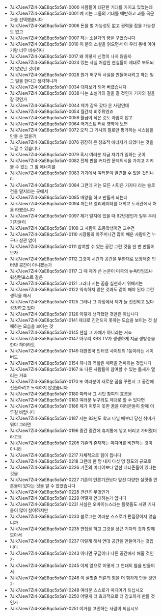 - 7Jik7Jew7Zi4-XaE8qc5x5aY-0000 사람들이   대단한 기대를 가지고 있었는데
- 7Jik7Jew7Zi4-XaE8qc5x5aY-0001 예 저는 그들의 기대를 배반하고 과를 국문과를 선택했습니다
- 7Jik7Jew7Zi4-XaE8qc5x5aY-0006 돈을 벌 가능성도 없고 권력을 잡을 가능성도 없고
- 7Jik7Jew7Zi4-XaE8qc5x5aY-0007 저는 소설가의 꿈을 꾸었습니다
- 7Jik7Jew7Zi4-XaE8qc5x5aY-0010 이 분의 소설을 읽으면서 아 우리 동네 이야기랑 너무 비슷하다
- 7Jik7Jew7Zi4-XaE8qc5x5aY-0017 왜 이렇게 신명이 나지 않을까
- 7Jik7Jew7Zi4-XaE8qc5x5aY-0024 있는 사실 처참한 현실들이 제대로 보도되지 않았던 것이죠
- 7Jik7Jew7Zi4-XaE8qc5x5aY-0028 뭔가 허구적 사실을 만들어내려고 하는 일 그 일을 한다고 생각하니까
- 7Jik7Jew7Zi4-XaE8qc5x5aY-0034 대자보가 되어 버렸습니다
- 7Jik7Jew7Zi4-XaE8qc5x5aY-0038 나는 소설가의 길을 갈 것인가 기자의 길을 갈 것인가
- 7Jik7Jew7Zi4-XaE8qc5x5aY-0044 제가 감옥 갔다 온 사람인데
- 7Jik7Jew7Zi4-XaE8qc5x5aY-0054 월간지 비주류였죠
- 7Jik7Jew7Zi4-XaE8qc5x5aY-0059 월급이 적은 것도 아쉽지 않고
- 7Jik7Jew7Zi4-XaE8qc5x5aY-0064 어거스트 러쉬 영화에 보면
- 7Jik7Jew7Zi4-XaE8qc5x5aY-0072 오직 그 기사의 질로만 평가하는 시스템을 만들 순 없을까
- 7Jik7Jew7Zi4-XaE8qc5x5aY-0076 굉장히 큰 창조적 에너지가 되었다는 것을 느낄 수 있습니다
- 7Jik7Jew7Zi4-XaE8qc5x5aY-0079 혹시 여러분 지금 자기가 일하는 곳이
- 7Jik7Jew7Zi4-XaE8qc5x5aY-0082 전체 판을 커다란 문제의식을 가지고 지켜볼 수 있는 그 힘 에너지를
- 7Jik7Jew7Zi4-XaE8qc5x5aY-0083 거기에서 여러분이 발견할 수 있을 것입니다
- 7Jik7Jew7Zi4-XaE8qc5x5aY-0084 그런데 저는 모든 시민은 기자다 라는 슬로건을 말지라는 곳에서
- 7Jik7Jew7Zi4-XaE8qc5x5aY-0085 배양을 하고 만들게 되는데
- 7Jik7Jew7Zi4-XaE8qc5x5aY-0094 저는요 엘리베이터를 대학교 도서관에서 처음 타봤습니다
- 7Jik7Jew7Zi4-XaE8qc5x5aY-0097 제가 말지에 있을 때 92년경인가 일부 우리 기자들이
- 7Jik7Jew7Zi4-XaE8qc5x5aY-0109 그 사람이 초등학생이건 교수건
- 7Jik7Jew7Zi4-XaE8qc5x5aY-0110 시장통의 아주머니건 많이 배운 사람이건 누구나 상관 없이
- 7Jik7Jew7Zi4-XaE8qc5x5aY-0111 참여할 수 있는 공간 그런 것을 한 번 만들어 보자
- 7Jik7Jew7Zi4-XaE8qc5x5aY-0112 그것이 시간과 공간을 무한대로 보장해준 인터넷 공간이 아니겠는가
- 7Jik7Jew7Zi4-XaE8qc5x5aY-0117 그 때 제가 쓴 논문이 미국의 뉴욕타임즈나 워싱턴포스트 같은
- 7Jik7Jew7Zi4-XaE8qc5x5aY-0121 그러나 저는 꿈을 실현하기 위해서는
- 7Jik7Jew7Zi4-XaE8qc5x5aY-0122 익숙하지 않은 것과도 같이 해야 된다 그런 생각을 해서
- 7Jik7Jew7Zi4-XaE8qc5x5aY-0125 그러나 그 과정에서 제가 늘 진전되고 있다 성장하고 있다
- 7Jik7Jew7Zi4-XaE8qc5x5aY-0126 이렇게 생각했던 것만은 아닙니다
- 7Jik7Jew7Zi4-XaE8qc5x5aY-0141 제대로 진전되지 못하는 모습을 보이는 것 실패하는 모습을 보이는 것
- 7Jik7Jew7Zi4-XaE8qc5x5aY-0145 현실 그 자체가 아니라는 거죠
- 7Jik7Jew7Zi4-XaE8qc5x5aY-0147 아무리 KBS TV가 생생하게 지금 생방송을 한다 하더라도
- 7Jik7Jew7Zi4-XaE8qc5x5aY-0149 대한민국 인터넷 사이트의 1등이라는 네이버도
- 7Jik7Jew7Zi4-XaE8qc5x5aY-0154 하나의 역할은 매력을 전파하는 것입니다
- 7Jik7Jew7Zi4-XaE8qc5x5aY-0167 또 다른 사람들이 참여할 수 있는 틈새가 열리는 거죠
- 7Jik7Jew7Zi4-XaE8qc5x5aY-0170 또 여러분이 새로운 꿈을 꾸면서 그 공간에 진출하려고 노력하지 않겠습니까
- 7Jik7Jew7Zi4-XaE8qc5x5aY-0180 따라서 그 시민 참여의 흐름을
- 7Jik7Jew7Zi4-XaE8qc5x5aY-0183 여러분 누구라도 제대로 할 수 있다면
- 7Jik7Jew7Zi4-XaE8qc5x5aY-0186 제가 이루지 못한 꿈을 여러분들이 함께 이루길 바랍니다
- 7Jik7Jew7Zi4-XaE8qc5x5aY-0187 저는 83년도 학교 다닐 때부터 당신 취미가 뭐야 그러면
- 7Jik7Jew7Zi4-XaE8qc5x5aY-0196 중간 중간에 휴지통에 넣고 버리고 가버렸더라고요
- 7Jik7Jew7Zi4-XaE8qc5x5aY-0205 기존의 존재하는 미디어를 비판하는 것이 아니라
- 7Jik7Jew7Zi4-XaE8qc5x5aY-0217 자체적으로 힘이 듭니다
- 7Jik7Jew7Zi4-XaE8qc5x5aY-0218 그런데 한 명 내지 다섯 명 정도의 규모로
- 7Jik7Jew7Zi4-XaE8qc5x5aY-0226 기존의 미디어보다 앞선 네티즌들이 있다는 것을
- 7Jik7Jew7Zi4-XaE8qc5x5aY-0227 기존의 언론기관보다 앞선 다양한 실핏줄 언론들이 있다는 것을 알 수 있었습니다
- 7Jik7Jew7Zi4-XaE8qc5x5aY-0228 관건은 무엇인가
- 7Jik7Jew7Zi4-XaE8qc5x5aY-0229 어떻게 연대하는가 입니다
- 7Jik7Jew7Zi4-XaE8qc5x5aY-0231 사실은 오마이뉴스라는 플랫폼도 시민 기자들이 많이 참여하지만
- 7Jik7Jew7Zi4-XaE8qc5x5aY-0233 블로그는 여러분 스스로가 편집장이지 않습니까
- 7Jik7Jew7Zi4-XaE8qc5x5aY-0235 편집을 하고 그것을 상근 기자의 것과 함께 모아서
- 7Jik7Jew7Zi4-XaE8qc5x5aY-0237 이렇게 해서 연대 공간을 만들어가는 것입니다
- 7Jik7Jew7Zi4-XaE8qc5x5aY-0243 아니면 구글이나 다른 공간에서 해줄 것인가
- 7Jik7Jew7Zi4-XaE8qc5x5aY-0245 이제 앞으로 어떻게 그 연대의 틀을 만들어서
- 7Jik7Jew7Zi4-XaE8qc5x5aY-0246 이 실핏줄 언론의 힘을 더 힘차게 만들 것인가
- 7Jik7Jew7Zi4-XaE8qc5x5aY-0248 여러분 스스로가 미디어가 되십시오
- 7Jik7Jew7Zi4-XaE8qc5x5aY-0250 어떻게 더 효과적으로 더 강고하게 만들 것인가
- 7Jik7Jew7Zi4-XaE8qc5x5aY-0251 이거를 고민하는 사람이 되십시오
